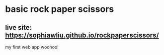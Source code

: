 # basic rock paper scissors
## live site: https://sophiawliu.github.io/rockpaperscissors/
my first web app woohoo!
